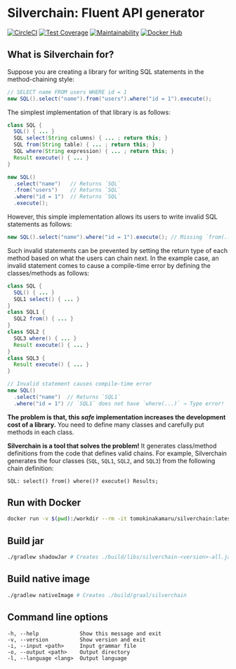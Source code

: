 # Silverchain: Fluent API generator

[![CircleCI](https://circleci.com/gh/tomokinakamaru/silverchain.svg?style=shield)](https://circleci.com/gh/tomokinakamaru/silverchain)
[![Test Coverage](https://api.codeclimate.com/v1/badges/4d1d4a6e304a8c3bc707/test_coverage)](https://codeclimate.com/github/tomokinakamaru/silverchain/test_coverage)
[![Maintainability](https://api.codeclimate.com/v1/badges/4d1d4a6e304a8c3bc707/maintainability)](https://codeclimate.com/github/tomokinakamaru/silverchain/maintainability)
[![Docker Hub](https://img.shields.io/badge/docker-ready-blue.svg)](https://hub.docker.com/r/tomokinakamaru/silverchain)

## What is Silverchain for?

Suppose you are creating a library for writing SQL statements in the method-chaining style:

```java
// SELECT name FROM users WHERE id = 1
new SQL().select("name").from("users").where("id = 1").execute();
```

The simplest implementation of that library is as follows:

```java
class SQL {
  SQL() { ... }
  SQL select(String columns) { ... ; return this; }
  SQL from(String table) { ... ; return this; }
  SQL where(String expression) { ... ; return this; }
  Result execute() { ... }
}

new SQL()
  .select("name")   // Returns `SQL`
  .from("users")    // Returns `SQL`
  .where("id = 1")  // Returns `SQL`
  .execute();
```

However, this simple implementation allows its users to write invalid SQL statements as follows:

```java
new SQL().select("name").where("id = 1").execute(); // Missing `from(...)`
```

Such invalid statements can be prevented by setting the return type of each method based on what the users can chain next. In the example case, an invalid statement comes to cause a compile-time error by defining the classes/methods as follows:

```java
class SQL {
  SQL() { ... }
  SQL1 select() { ... }
}
class SQL1 {
  SQL2 from() { ... }
}
class SQL2 {
  SQL3 where() { ... }
  Result execute() { ... }
}
class SQL3 {
  Result execute() { ... }
}

// Invalid statement causes compile-time error
new SQL()
  .select("name")  // Returns `SQL1`
  .where("id = 1") // `SQL1` does not have `where(...)` → Type error!
```

**The problem is that, this *safe* implementation increases the development cost of a library.** You need to define many classes and carefully put methods in each class.

**Silverchain is a tool that solves the problem!** It generates class/method definitions from the code that defines valid chains. For example, Silverchain generates the four classes (`SQL`, `SQL1`, `SQL2`, and `SQL3`) from the following chain definition:

```
SQL: select() from() where()? execute() Results;
```

## Run with Docker

```sh
docker run -v $(pwd):/workdir --rm -it tomokinakamaru/silverchain:latest
```

## Build jar

```sh
./gradlew shadowJar # Creates ./build/libs/silverchain-<version>-all.jar
```

## Build native image

```sh
./gradlew nativeImage # Creates ./build/graal/silverchain
```

## Command line options

```
-h, --help             Show this message and exit
-v, --version          Show version and exit
-i, --input <path>     Input grammar file
-o, --output <path>    Output directory
-l, --language <lang>  Output language
```

